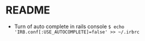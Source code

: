 # README

- Turn of auto complete in rails console `$ echo 'IRB.conf[:USE_AUTOCOMPLETE]=false' >> ~/.irbrc`
